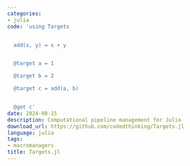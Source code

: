 ```yaml
---
categories:
- julia
code: 'using Targets


  add(x, y) = x + y


  @target a = 1

  @target b = 2

  @target c = add(a, b)


  @get c'
date: 2024-08-15
description: Computational pipeline management for Julia
download_url: https://github.com/codedthinking/Targets.jl
language: julia
tags:
- macromanagers
title: Targets.jl
---
```

